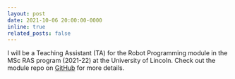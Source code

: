 ```yaml
---
layout: post
date: 2021-10-06 20:00:00-0000
inline: true
related_posts: false
---
```


I will be a Teaching Assistant (TA) for the Robot Programming module in the MSc RAS program (2021-22) at the University of Lincoln.  Check out the module repo on <a href="https://github.com/LCAS/CMP9767M/wiki" target="blank">GitHub</a> for more details.

